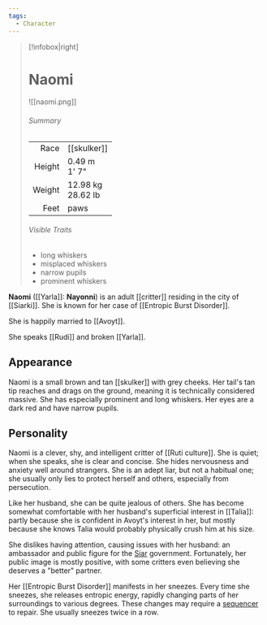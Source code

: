 ```yaml
---
tags:
  - Character
---
```

> [!infobox|right]
> 
> # Naomi
> ![[naomi.png]]
> ###### Summary
> |  |  |
> | ---: | ---- |
> | Race | [[skulker]] |
> | Height | 0.49 m</br>1' 7" |
> | Weight | 12.98 kg</br>28.62 lb |
> | Feet | paws |
> ###### Visible Traits
> - long whiskers
> - misplaced whiskers
> - narrow pupils
> - prominent whiskers

**Naomi** ([[Yarla]]: **Nayonni**) is an adult [[critter]] residing in the city of [[Siarki]]. She is known for her case of [[Entropic Burst Disorder]].

She is happily married to [[Avoyt]].

She speaks [[Rudi]] and broken [[Yarla]].
## Appearance
Naomi is a small brown and tan [[skulker]] with grey cheeks. Her tail's tan tip reaches and drags on the ground, meaning it is technically considered massive. She has especially prominent and long whiskers. Her eyes are a dark red and have narrow pupils.
## Personality
Naomi is a clever, shy, and intelligent critter of [[Ruti culture]]. She is quiet; when she speaks, she is clear and concise. She hides nervousness and anxiety well around strangers. She is an adept liar, but not a habitual one; she usually only lies to protect herself and others, especially from persecution.

Like her husband, she can be quite jealous of others. She has become somewhat comfortable with her husband's superficial interest in [[Talia]]: partly because she is confident in Avoyt's interest in her, but mostly because she knows Talia would probably physically crush him at his size.

She dislikes having attention, causing issues with her husband: an ambassador and public figure for the [Siar](Siarki.md) government. Fortunately, her public image is mostly positive, with some critters even believing she deserves a "better" partner.

Her [[Entropic Burst Disorder]] manifests in her sneezes. Every time she sneezes, she releases entropic energy, rapidly changing parts of her surroundings to various degrees. These changes may require a [sequencer](Entrogenesis.md) to repair. She usually sneezes twice in a row.